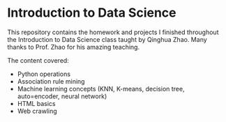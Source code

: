 # Introduction to Data Science
This repository contains the homework and projects I finished throughout the Introduction to Data Science class taught by Qinghua Zhao. Many thanks to Prof. Zhao for his amazing teaching.

The content covered: 
* Python operations
* Association rule mining
* Machine learning concepts (KNN, K-means, decision tree, auto=encoder, neural network)
* HTML basics
* Web crawling
